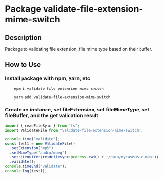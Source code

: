 # Package validate-file-extension-mime-switch

## Description

Package to validating file extension, file mime type based on their buffer.

## How to Use

### Install package with npm, yarn, etc

```shell
    npm i validate-file-extension-mime-switch
```

```shell
    yarn add validate-file-extension-mime-switch
```

### Create an instance, set fileExtension, set fileMimeType, set fileBuffer, and the get validation result

```ts
import { readFileSync } from "fs";
import ValidateFile from "validate-file-extension-mime-switch";

console.time("validate");
const test1 = new ValidateFile()
  .setExtension("mp3")
  .setMimeType("audio/mpeg")
  .setFileBuffer(readFileSync(process.cwd() + "/data/myFavMusic.mp3"))
  .validate();
console.timeEnd("validate");
console.log(test1);
```
